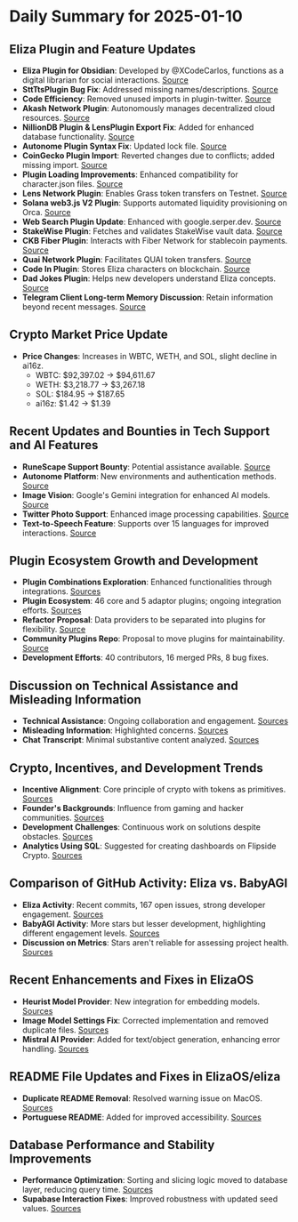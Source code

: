 # Daily Summary for 2025-01-10

## Eliza Plugin and Feature Updates
- **Eliza Plugin for Obsidian**: Developed by @XCodeCarlos, functions as a digital librarian for social interactions. [Source](https://twitter.com/dankvr/status/1877545210760081456)
- **SttTtsPlugin Bug Fix**: Addressed missing names/descriptions. [Source](https://github.com/elizaOS/eliza/pull/2117)
- **Code Efficiency**: Removed unused imports in plugin-twitter. [Source](https://github.com/elizaOS/eliza/pull/2112)
- **Akash Network Plugin**: Autonomously manages decentralized cloud resources. [Source](https://github.com/elizaOS/eliza/pull/2111)
- **NillionDB Plugin & LensPlugin Export Fix**: Added for enhanced database functionality. [Source](https://github.com/elizaOS/eliza/pull/2133)
- **Autonome Plugin Syntax Fix**: Updated lock file. [Source](https://github.com/elizaOS/eliza/pull/2131)
- **CoinGecko Plugin Import**: Reverted changes due to conflicts; added missing import. [Source](https://github.com/elizaOS/eliza/pull/2106)
- **Plugin Loading Improvements**: Enhanced compatibility for character.json files. [Source](https://github.com/elizaOS/eliza/pull/2095)
- **Lens Network Plugin**: Enables Grass token transfers on Testnet. [Source](https://github.com/elizaOS/eliza/pull/2101)
- **Solana web3.js V2 Plugin**: Supports automated liquidity provisioning on Orca. [Source](https://github.com/elizaOS/eliza/pull/2136)
- **Web Search Plugin Update**: Enhanced with google.serper.dev. [Source](https://github.com/elizaOS/eliza/pull/2113)
- **StakeWise Plugin**: Fetches and validates StakeWise vault data. [Source](https://github.com/elizaOS/eliza/pull/2102)
- **CKB Fiber Plugin**: Interacts with Fiber Network for stablecoin payments. [Source](https://github.com/elizaOS/eliza/pull/2084)
- **Quai Network Plugin**: Facilitates QUAI token transfers. [Source](https://github.com/elizaOS/eliza/pull/2083)
- **Code In Plugin**: Stores Eliza characters on blockchain. [Source](https://github.com/elizaOS/eliza/pull/2107)
- **Dad Jokes Plugin**: Helps new developers understand Eliza concepts. [Source](https://github.com/elizaOS/eliza/pull/2092)
- **Telegram Client Long-term Memory Discussion**: Retain information beyond recent messages. [Source](https://github.com/elizaOS/eliza/issues/2132)

## Crypto Market Price Update
- **Price Changes**: Increases in WBTC, WETH, and SOL, slight decline in ai16z.
  - WBTC: $92,397.02 → $94,611.67
  - WETH: $3,218.77 → $3,267.18
  - SOL: $184.95 → $187.65
  - ai16z: $1.42 → $1.39

## Recent Updates and Bounties in Tech Support and AI Features
- **RuneScape Support Bounty**: Potential assistance available. [Source](https://twitter.com/ai16zdao/status/1877568716830818309)
- **Autonome Platform**: New environments and authentication methods. [Source](https://github.com/elizaOS/eliza/pull/2121)
- **Image Vision**: Google's Gemini integration for enhanced AI models. [Source](https://github.com/elizaOS/eliza/pull/2099)
- **Twitter Photo Support**: Enhanced image processing capabilities. [Source](https://github.com/elizaOS/eliza/pull/2094)
- **Text-to-Speech Feature**: Supports over 15 languages for improved interactions. [Source](https://github.com/elizaOS/eliza/pull/2110)

## Plugin Ecosystem Growth and Development
- **Plugin Combinations Exploration**: Enhanced functionalities through integrations. [Sources](https://twitter.com/ai16zdao/status/1877565216407306375)
- **Plugin Ecosystem**: 46 core and 5 adaptor plugins; ongoing integration efforts. [Sources](https://twitter.com/0xwitchy/status/1877728296487776339)
- **Refactor Proposal**: Data providers to be separated into plugins for flexibility. [Source](https://github.com/elizaOS/eliza/issues/2126)
- **Community Plugins Repo**: Proposal to move plugins for maintainability. [Source](https://github.com/elizaOS/eliza/pull/2124)
- **Development Efforts**: 40 contributors, 16 merged PRs, 8 bug fixes.

## Discussion on Technical Assistance and Misleading Information
- **Technical Assistance**: Ongoing collaboration and engagement. [Sources](https://twitter.com/ai16zdao/status/1877841351007494457)
- **Misleading Information**: Highlighted concerns. [Sources](https://twitter.com/dankvr/status/1877720140827021351)
- **Chat Transcript**: Minimal substantive content analyzed. [Sources](https://discord.com/channels/1253563208833433701/1326603270893867064)

## Crypto, Incentives, and Development Trends
- **Incentive Alignment**: Core principle of crypto with tokens as primitives. [Sources](https://twitter.com/dankvr/status/1877578358667571294)
- **Founder's Backgrounds**: Influence from gaming and hacker communities. [Sources](https://twitter.com/dankvr/status/1877783431427297760)
- **Development Challenges**: Continuous work on solutions despite obstacles. [Sources](https://twitter.com/0xwitchy/status/1877736065320325167)
- **Analytics Using SQL**: Suggested for creating dashboards on Flipside Crypto. [Sources](https://twitter.com/0xwitchy/status/1877723190736372155)

## Comparison of GitHub Activity: Eliza vs. BabyAGI
- **Eliza Activity**: Recent commits, 167 open issues, strong developer engagement. [Sources](https://twitter.com/dankvr/status/1877791194375151902)
- **BabyAGI Activity**: More stars but lesser development, highlighting different engagement levels. [Sources](https://twitter.com/dankvr/status/1877740756766531769)
- **Discussion on Metrics**: Stars aren't reliable for assessing project health. [Sources](https://twitter.com/dankvr/status/1877718925229601047)

## Recent Enhancements and Fixes in ElizaOS
- **Heurist Model Provider**: New integration for embedding models. [Sources](https://github.com/elizaOS/eliza/pull/2093)
- **Image Model Settings Fix**: Corrected implementation and removed duplicate files. [Sources](https://github.com/elizaOS/eliza/pull/2118)
- **Mistral AI Provider**: Added for text/object generation, enhancing error handling. [Sources](https://github.com/elizaOS/eliza/pull/2137)

## README File Updates and Fixes in ElizaOS/eliza
- **Duplicate README Removal**: Resolved warning issue on MacOS. [Sources](https://github.com/elizaOS/eliza/issues/2104)
- **Portuguese README**: Added for improved accessibility. [Sources](https://github.com/elizaOS/eliza/pull/2088)

## Database Performance and Stability Improvements
- **Performance Optimization**: Sorting and slicing logic moved to database layer, reducing query time. [Sources](https://github.com/elizaOS/eliza/pull/2135)
- **Supabase Interaction Fixes**: Improved robustness with updated seed values. [Sources](https://github.com/elizaOS/eliza/pull/2100)
